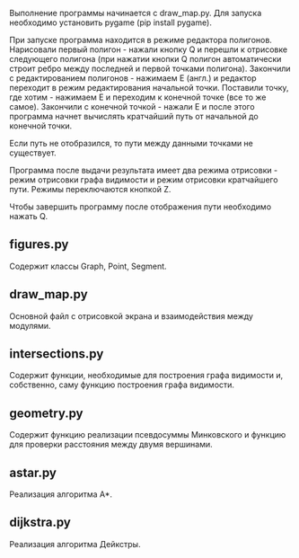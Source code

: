 Выполнение программы начинается с draw_map.py. Для запуска необходимо установить pygame (pip install pygame).

При запуске программа находится в режиме редактора полигонов. Нарисовали первый полигон - нажали кнопку Q и перешли к отрисовке следующего полигона (при нажатии кнопки Q полигон автоматически строит ребро между последней и первой точками полигона). Закончили с редактированием полигонов - нажимаем E (англ.) и редактор переходит в режим редактирования начальной точки. Поставили точку, где хотим - нажимаем E и переходим к конечной точке (все то же самое). Закончили с конечной точкой - нажали E и после этого программа начнет вычислять кратчайший путь от начальной до конечной точки.

Если путь не отобразился, то пути между данными точками не существует.

Программа после выдачи результата имеет два режима отрисовки - режим отрисовки графа видимости и режим отрисовки кратчайшего пути. Режимы переключаются кнопкой Z.

Чтобы завершить программу после отображения пути необходимо нажать Q.

## figures.py

Содержит классы Graph, Point, Segment.

## draw_map.py

Основной файл с отрисовкой экрана и взаимодействия между модулями.

## intersections.py

Содержит функции, необходимые для построения графа видимости и, собственно, саму функцию построения графа видимости.

## geometry.py

Содержит функцию реализации псевдосуммы Минковского и функцию для проверки расстояния между двумя вершинами.

## astar.py

Реализация алгоритма А*.

## dijkstra.py

Реализация алгоритма Дейкстры.
